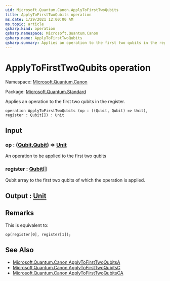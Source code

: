 ```yaml
---
uid: Microsoft.Quantum.Canon.ApplyToFirstTwoQubits
title: ApplyToFirstTwoQubits operation
ms.date: 1/29/2021 12:00:00 AM
ms.topic: article
qsharp.kind: operation
qsharp.namespace: Microsoft.Quantum.Canon
qsharp.name: ApplyToFirstTwoQubits
qsharp.summary: Applies an operation to the first two qubits in the register.
---
```


# ApplyToFirstTwoQubits operation

Namespace: [Microsoft.Quantum.Canon](xref:Microsoft.Quantum.Canon)

Package: [Microsoft.Quantum.Standard](https://nuget.org/packages/Microsoft.Quantum.Standard)


Applies an operation to the first two qubits in the register.

```qsharp
operation ApplyToFirstTwoQubits (op : ((Qubit, Qubit) => Unit), register : Qubit[]) : Unit
```


## Input

### op : ([Qubit](xref:microsoft.quantum.lang-ref.qubit),[Qubit](xref:microsoft.quantum.lang-ref.qubit)) => [Unit](xref:microsoft.quantum.lang-ref.unit) 

An operation to be applied to the first two qubits


### register : [Qubit](xref:microsoft.quantum.lang-ref.qubit)[]

Qubit array to the first two qubits of which the operation is applied.



## Output : [Unit](xref:microsoft.quantum.lang-ref.unit)



## Remarks

This is equivalent to:```qsharpop(register[0], register[1]);```

## See Also

- [Microsoft.Quantum.Canon.ApplyToFirstTwoQubitsA](xref:Microsoft.Quantum.Canon.ApplyToFirstTwoQubitsA)
- [Microsoft.Quantum.Canon.ApplyToFirstTwoQubitsC](xref:Microsoft.Quantum.Canon.ApplyToFirstTwoQubitsC)
- [Microsoft.Quantum.Canon.ApplyToFirstTwoQubitsCA](xref:Microsoft.Quantum.Canon.ApplyToFirstTwoQubitsCA)